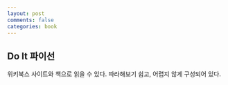 ```yaml
---
layout: post
comments: false
categories: book
---
```

## Do It 파이선
위키북스 사이트와 책으로 읽을 수 있다. 따라해보기 쉽고, 어렵지 않게 구성되어 있다.
